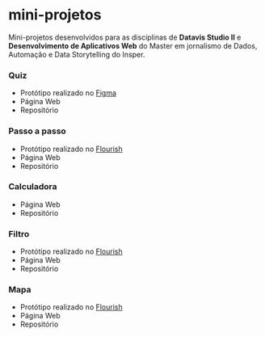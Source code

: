 # mini-projetos

Mini-projetos desenvolvidos para as disciplinas de **Datavis Studio II** e **Desenvolvimento de Aplicativos Web** do Master em jornalismo de Dados, Automação e Data Storytelling do Insper.


### Quiz
* Protótipo realizado no [Figma](https://www.figma.com/proto/V7br9pdRCxaAF93NM7LAU5/datavizII?page-id=0%3A1&node-id=23%3A1869&scaling=scale-down)
* Página Web
* Repositório


### Passo a passo
* Protótipo realizado no [Flourish](https://public.flourish.studio/story/1556850/)
* Página Web
* Repositório


### Calculadora
* Página Web
* Repositório

### Filtro
* Protótipo realizado no [Flourish](https://public.flourish.studio/visualisation/10396175/)
* Página Web
* Repositório

### Mapa
* Protótipo realizado no [Flourish](https://public.flourish.studio/visualisation/10532734/)
* Página Web
* Repositório
